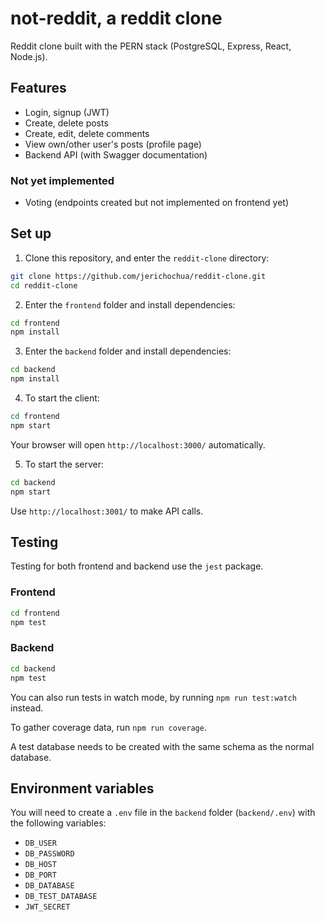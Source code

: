 # not-reddit, a reddit clone

Reddit clone built with the PERN stack (PostgreSQL, Express, React, Node.js).

## Features

- Login, signup (JWT)
- Create, delete posts
- Create, edit, delete comments
- View own/other user's posts (profile page)
- Backend API (with Swagger documentation)

### Not yet implemented

- Voting (endpoints created but not implemented on frontend yet)

## Set up

1. Clone this repository, and enter the `reddit-clone` directory:

```bash
git clone https://github.com/jerichochua/reddit-clone.git
cd reddit-clone
```

2. Enter the `frontend` folder and install dependencies:

```bash
cd frontend
npm install
```

3. Enter the `backend` folder and install dependencies:

```bash
cd backend
npm install
```

4. To start the client:

```bash
cd frontend
npm start
```

Your browser will open `http://localhost:3000/` automatically.

5. To start the server:

```bash
cd backend
npm start
```

Use `http://localhost:3001/` to make API calls.

## Testing

Testing for both frontend and backend use the `jest` package.

### Frontend

```bash
cd frontend
npm test
```

### Backend

```bash
cd backend
npm test
```

You can also run tests in watch mode, by running `npm run test:watch` instead.

To gather coverage data, run `npm run coverage`.

A test database needs to be created with the same schema as the normal database.

## Environment variables

You will need to create a `.env` file in the `backend` folder (`backend/.env`) with the following variables:
- `DB_USER`
- `DB_PASSWORD`
- `DB_HOST`
- `DB_PORT`
- `DB_DATABASE`
- `DB_TEST_DATABASE`
- `JWT_SECRET`
